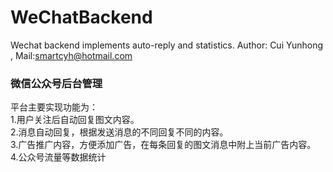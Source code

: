 # WeChatBackend
Wechat backend implements auto-reply and statistics. Author: Cui Yunhong , Mail:smartcyh@hotmail.com
<h3>微信公众号后台管理</h3>
<p>平台主要实现功能为：<br>1.用户关注后自动回复图文内容。<br>2.消息自动回复，根据发送消息的不同回复不同的内容。<br>3.广告推广内容，方便添加广告，在每条回复的图文消息中附上当前广告内容。<br>4.公众号流量等数据统计</p>

